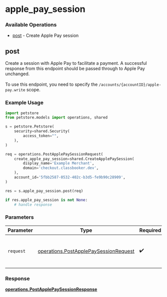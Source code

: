 # apple_pay_session

### Available Operations

* [post](#post) - Create Apple Pay session

## post

Create a session with Apple Pay to facilitate a payment.
A successful response from this endpoint should be passed through to Apple Pay unchanged.
<br><br> To use this endpoint, you need to specify the `/accounts/{accountID}/apple-pay.write` scope.


### Example Usage

```python
import petstore
from petstore.models import operations, shared

s = petstore.Petstore(
    security=shared.Security(
        access_token="",
    ),
)

req = operations.PostApplePaySessionRequest(
    create_apple_pay_session=shared.CreateApplePaySession(
        display_name='Example Merchant',
        domain='checkout.classbooker.dev',
    ),
    account_id='5fbb2587-0532-402c-b3d5-fe9b90c28909',
)

res = s.apple_pay_session.post(req)

if res.apple_pay_session is not None:
    # handle response
```

### Parameters

| Parameter                                                                                      | Type                                                                                           | Required                                                                                       | Description                                                                                    |
| ---------------------------------------------------------------------------------------------- | ---------------------------------------------------------------------------------------------- | ---------------------------------------------------------------------------------------------- | ---------------------------------------------------------------------------------------------- |
| `request`                                                                                      | [operations.PostApplePaySessionRequest](../../models/operations/postapplepaysessionrequest.md) | :heavy_check_mark:                                                                             | The request object to use for the request.                                                     |


### Response

**[operations.PostApplePaySessionResponse](../../models/operations/postapplepaysessionresponse.md)**

